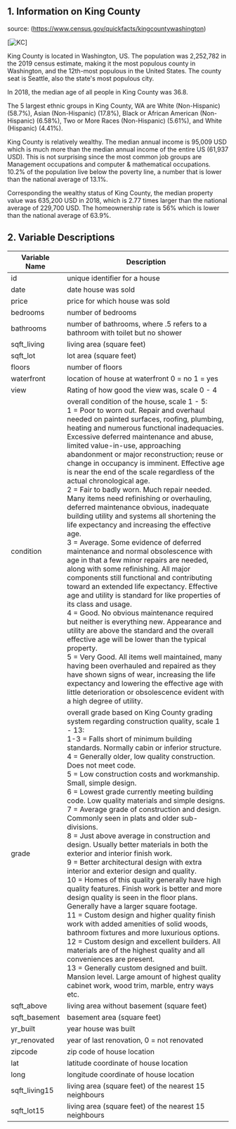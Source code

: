 ## 1. Information on King County
source: (https://www.census.gov/quickfacts/kingcountywashington) 

[![KC](https://www.racialequityalliance.org/wp-content/uploads/2016/10/assessors_social-1.jpg)]

King County is located in Washington, US. The population was 2,252,782 in the 2019 census estimate, making it the most populous county in Washington, and the 12th-most populous in the United States. The county seat is Seattle, also the state's most populous city.

In 2018, the median age of all people in King County was 36.8. 

The 5 largest ethnic groups in King County, WA are White (Non-Hispanic) (58.7%), Asian (Non-Hispanic) (17.8%), Black or African American (Non-Hispanic) (6.58%), Two or More Races (Non-Hispanic) (5.61%), and White (Hispanic) (4.41%). 

King County is relatively wealthy. The median annual income is 95,009 USD which is much more than the median annual income of the entire US (61,937 USD). This is not surprising since the most common job groups are Management occupations and computer & mathematical occupations. 
10.2% of the population live below the poverty line, a number that is lower than the national average of 13.1%. 

Corresponding the wealthy status of King County, the median property value was 635,200 USD in 2018, which is 2.77 times larger than the national average of 229,700 USD. The homeownership rate is 56% which is lower than the national average of 63.9%. 

## 2. Variable Descriptions
| Variable Name | Description                                                                                                                                                                                                                                                                                                                                                                                                                                                                                                                                                                                                                                                                                                                                                                                                                                                                                                                                                                                                                                                                                                                                                                                                                                                                                                                                                                                                                                                                      |
|---------------|----------------------------------------------------------------------------------------------------------------------------------------------------------------------------------------------------------------------------------------------------------------------------------------------------------------------------------------------------------------------------------------------------------------------------------------------------------------------------------------------------------------------------------------------------------------------------------------------------------------------------------------------------------------------------------------------------------------------------------------------------------------------------------------------------------------------------------------------------------------------------------------------------------------------------------------------------------------------------------------------------------------------------------------------------------------------------------------------------------------------------------------------------------------------------------------------------------------------------------------------------------------------------------------------------------------------------------------------------------------------------------------------------------------------------------------------------------------------------------|
| id            | unique identifier for a house                                                                                                                                                                                                                                                                                                                                                                                                                                                                                                                                                                                                                                                                                                                                                                                                                                                                                                                                                                                                                                                                                                                                                                                                                                                                                                                                                                                                                                                    |
| date          | date house was sold                                                                                                                                                                                                                                                                                                                                                                                                                                                                                                                                                                                                                                                                                                                                                                                                                                                                                                                                                                                                                                                                                                                                                                                                                                                                                                                                                                                                                                                              |
| price         | price for which house was sold                                                                                                                                                                                                                                                                                                                                                                                                                                                                                                                                                                                                                                                                                                                                                                                                                                                                                                                                                                                                                                                                                                                                                                                                                                                                                                                                                                                                                                                   |
| bedrooms      | number of bedrooms                                                                                                                                                                                                                                                                                                                                                                                                                                                                                                                                                                                                                                                                                                                                                                                                                                                                                                                                                                                                                                                                                                                                                                                                                                                                                                                                                                                                                                                               |
| bathrooms     | number of bathrooms, where .5 refers to a bathroom with toilet but no shower                                                                                                                                                                                                                                                                                                                                                                                                                                                                                                                                                                                                                                                                                                                                                                                                                                                                                                                                                                                                                                                                                                                                                                                                                                                                                                                                                                                                     |
| sqft_living   | living area (square feet)                                                                                                                                                                                                                                                                                                                                                                                                                                                                                                                                                                                                                                                                                                                                                                                                                                                                                                                                                                                                                                                                                                                                                                                                                                                                                                                                                                                                                                                        |
| sqft_lot      | lot area (square feet)                                                                                                                                                                                                                                                                                                                                                                                                                                                                                                                                                                                                                                                                                                                                                                                                                                                                                                                                                                                                                                                                                                                                                                                                                                                                                                                                                                                                                                                           |
| floors        | number of floors                                                                                                                                                                                                                                                                                                                                                                                                                                                                                                                                                                                                                                                                                                                                                                                                                                                                                                                                                                                                                                                                                                                                                                                                                                                                                                                                                                                                                                                                 |
| waterfront    | location of house at waterfront 0 = no 1 = yes                                                                                                                                                                                                                                                                                                                                                                                                                                                                                                                                                                                                                                                                                                                                                                                                                                                                                                                                                                                                                                                                                                                                                                                                                                                                                                                                                                                                                                   |
| view          | Rating of how good the view was, scale 0 - 4                                                                                                                                                                                                                                                                                                                                                                                                                                                                                                                                                                                                                                                                                                                                                                                                                                                                                                                                                                                                                                                                                                                                                                                                                                                                                                                                                                                                                                     |
| condition     | overall condition of the house, scale 1 - 5: <br> 1 = Poor to worn out. Repair and overhaul needed on painted surfaces, roofing, plumbing, heating and numerous functional inadequacies. Excessive deferred maintenance and abuse, limited value-in-use, approaching abandonment or major reconstruction; reuse or change in occupancy is imminent. Effective age is near the end of the scale regardless of the actual chronological age. <br> 2 = Fair to badly worn. Much repair needed. Many items need refinishing or overhauling, deferred maintenance obvious, inadequate building utility and systems all shortening the life expectancy and increasing the effective age. <br> 3 = Average. Some evidence of deferred maintenance and normal obsolescence with age in that a few minor repairs are needed, along with some refinishing. All major components still functional and contributing toward an extended life expectancy. Effective age and utility is standard for like properties of its class and usage. <br> 4 = Good. No obvious maintenance required but neither is everything new. Appearance and utility are above the standard and the overall effective age will be lower than the typical property. <br> 5 = Very Good. All items well maintained, many having been overhauled and repaired as they have shown signs of wear, increasing the life expectancy and lowering the effective age with little deterioration or obsolescence evident with a high degree of utility. |
| grade         | overall grade based on King County grading system regarding construction quality, scale 1 - 13: <br>1-3 = Falls short of minimum building standards. Normally cabin or inferior structure. <br>4 = Generally older, low quality construction. Does not meet code.<br> 5 = Low construction costs and workmanship. Small, simple design. <br>6 = Lowest grade currently meeting building code. Low quality materials and simple designs. <br>7 = Average grade of construction and design. Commonly seen in plats and older sub-divisions. <br>8 = Just above average in construction and design. Usually better materials in both the exterior and interior finish work. <br>9 = Better architectural design with extra interior and exterior design and quality. <br>10 = Homes of this quality generally have high quality features. Finish work is better and more design quality is seen in the floor plans. Generally have a larger square footage. <br>11 = Custom design and higher quality finish work with added amenities of solid woods, bathroom fixtures and more luxurious options. <br>12 = Custom design and excellent builders. All materials are of the highest quality and all conveniences are present. <br>13 = Generally custom designed and built. Mansion level. Large amount of highest quality cabinet work, wood trim, marble, entry ways etc.                                                                                                                                                    |
| sqft_above    | living area without basement (square feet)                                                                                                                                                                                                                                                                                                                                                                                                                                                                                                                                                                                                                                                                                                                                                                                                                                                                                                                                                                                                                                                                                                                                                                                                                                                                                                                                                                                                                                       |
| sqft_basement | basement area (square feet)                                                                                                                                                                                                                                                                                                                                                                                                                                                                                                                                                                                                                                                                                                                                                                                                                                                                                                                                                                                                                                                                                                                                                                                                                                                                                                                                                                                                                                                      |
| yr_built      | year house was built                                                                                                                                                                                                                                                                                                                                                                                                                                                                                                                                                                                                                                                                                                                                                                                                                                                                                                                                                                                                                                                                                                                                                                                                                                                                                                                                                                                                                                                             |
| yr_renovated  | year of last renovation, 0 = not renovated                                                                                                                                                                                                                                                                                                                                                                                                                                                                                                                                                                                                                                                                                                                                                                                                                                                                                                                                                                                                                                                                                                                                                                                                                                                                                                                                                                                                                                                          |
| zipcode       | zip code of house location                                                                                                                                                                                                                                                                                                                                                                                                                                                                                                                                                                                                                                                                                                                                                                                                                                                                                                                                                                                                                                                                                                                                                                                                                                                                                                                                                                                                                                                       |
| lat           | latitude coordinate of house location                                                                                                                                                                                                                                                                                                                                                                                                                                                                                                                                                                                                                                                                                                                                                                                                                                                                                                                                                                                                                                                                                                                                                                                                                                                                                                                                                                                                                                            |
| long          | longitude coordinate of house location                                                                                                                                                                                                                                                                                                                                                                                                                                                                                                                                                                                                                                                                                                                                                                                                                                                                                                                                                                                                                                                                                                                                                                                                                                                                                                                                                                                                                                           |
| sqft_living15 | living area (square feet) of the nearest 15 neighbours                                                                                                                                                                                                                                                                                                                                                                                                                                                                                                                                                                                                                                                                                                                                                                                                                                                                                                                                                                                                                                                                                                                                                                                                                                                                                                                                                                                                                           |
| sqft_lot15    | living area (square feet) of the nearest 15 neighbours                                                                                                                                                                                                                                                                                                                                                                                                                                                                                                                                                                                                                                                                                                                                                                                                                                                                                                                                                                                                                                                                                                                                                                                                                                                                                                                                                                                                                           |
